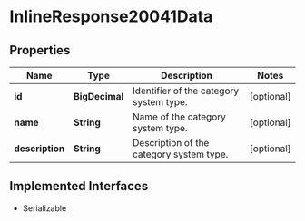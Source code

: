 

# InlineResponse20041Data


## Properties

Name | Type | Description | Notes
------------ | ------------- | ------------- | -------------
**id** | **BigDecimal** | Identifier of the category system type. |  [optional]
**name** | **String** | Name of the category system type. |  [optional]
**description** | **String** | Description of the category system type. |  [optional]


## Implemented Interfaces

* Serializable



